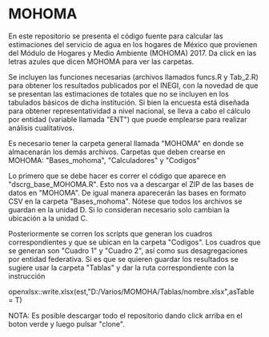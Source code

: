 # MOHOMA
En este repositorio se presenta el código fuente para calcular las estimaciones del servicio de agua en los hogares de México que provienen del Módulo de Hogares y Medio Ambiente (MOHOMA) 2017. Da click en las letras azules que dicen MOHOMA para ver las carpetas.

Se incluyen las funciones necesarias (archivos llamados funcs.R y Tab_2.R) para obtener los resultados publicados por el INEGI, con la novedad de que se presentan las estimaciones de totales que no se incluyen en los tabulados básicos de dicha institución. Si bien la encuesta está diseñada para obtener representatividad a nivel nacional, se lleva a cabo el cálculo por entidad (variable llamada "ENT") que puede emplearse para realizar análisis cualitativos.

Es necesario tener la carpeta general llamada "MOHOMA" en donde se almacenarán los demás archivos. 
Carpetas que deben crearse en MOHOMA: "Bases_mohoma", "Calculadores" y "Codigos"
                            
Lo primero que se debe hacer es correr el código que aparece en "dscrg_base_MOHOMA.R". Esto nos va a descargar el ZIP de las bases de datos en "MOHOMA".
De igual manera aparecerán las bases en formato CSV en la carpeta "Bases_mohoma". Nótese que todos los archivos se guardan en la unidad D.
Si lo consideran necesario solo cambian la ubicación a la unidad C.

Posteriormente se corren los scripts que generan los cuadros correspondientes y que se ubican en la carpeta "Codigos". Los cuadros que se generan son "Cuadro 1" y "Cuadro 2", así como sus desagregaciones por entidad federativa. Si es que se quieren guardar los resultados se sugiere usar la carpeta "Tablas" y dar la ruta correspondiente con la instrucción

openxlsx::write.xlsx(est,"D:/Varios/MOMOHA/Tablas/nombre.xlsx",asTable = T)

NOTA: Es posible descargar todo el repositorio dando click arriba en el boton verde y luego pulsar "clone".

